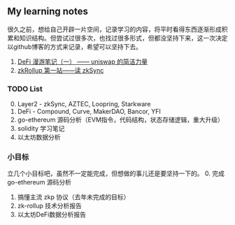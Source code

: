 ## My learning notes

很久之前，想给自己开辟一片空间，记录学习的内容，将平时看得东西逐渐形成积累和知识结构。但尝试过很多次，也找过很多形式，但都没坚持下来，这一次决定以github博客的方式来记录，希望可以坚持下去。

1. [DeFi 漫游笔记（一） —— uniswap 的简洁力量](./DeFi_roaming_uniswap.md)
1. [zkRollup 第一站——读 zkSync](./Introducing_zkSync.md)

### TODO List

0. Layer2 - zkSync, AZTEC, Loopring, Starkware
1. DeFi - Compound, Curve, MakerDAO, Bancor, YFI
2. go-ethereum 源码分析（EVM指令，代码结构，状态存储逻辑，重大升级）
3. solidity 学习笔记
4. 以太坊数据分析

### 小目标

立几个小目标吧，虽然不一定能完成，但想做的事儿还是要坚持一下的。
0. 完成 go-ethereum 源码分析
1. 搞懂主流 zkp 协议（去年未完成的目标）
2. zk-rollup 技术分析报告
3. 以太坊DeFi数据分析报告